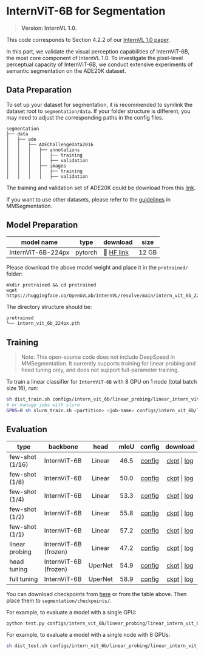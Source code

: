 # InternViT-6B for Segmentation

> **Version: InternVL 1.0.**

This code corresponds to Section 4.2.2 of our [InternVL 1.0 paper](https://arxiv.org/pdf/2312.14238).

In this part, we validate the visual perception capabilities of InternViT-6B, the most core component of InternVL 1.0.
To investigate the pixel-level perceptual capacity of InternViT-6B, we conduct extensive experiments of semantic segmentation on the ADE20K dataset.

## Data Preparation

To set up your dataset for segmentation, it is recommended to symlink the dataset root to `segmentation/data`. If your folder structure is different, you may need to adjust the corresponding paths in the config files.
  
```none
segmentation
├── data
│   ├── ade
│   │   ├── ADEChallengeData2016
│   │   │   ├── annotations
│   │   │   │   ├── training
│   │   │   │   ├── validation
│   │   │   ├── images
│   │   │   │   ├── training
│   │   │   │   ├── validation
```

The training and validation set of ADE20K could be download from this [link](http://data.csail.mit.edu/places/ADEchallenge/ADEChallengeData2016.zip).

If you want to use other datasets, please refer to the [guidelines](https://github.com/open-mmlab/mmsegmentation/blob/master/docs/en/dataset_prepare.md#prepare-datasets) in MMSegmentation.

## Model Preparation

| model name         | type    | download                                                                                  | size  |
| ------------------ | ------- | ----------------------------------------------------------------------------------------- | :---: |
| InternViT-6B-224px | pytorch | 🤗 [HF link](https://huggingface.co/OpenGVLab/InternVL/blob/main/intern_vit_6b_224px.pth) | 12 GB |

Please download the above model weight and place it in the `pretrained/` folder:

```shell
mkdir pretrained && cd pretrained
wget https://huggingface.co/OpenGVLab/InternVL/resolve/main/intern_vit_6b_224px.pth
```

The directory structure should be:

```sh
pretrained
└── intern_vit_6b_224px.pth
```

## Training

> Note: This open-source code does not include DeepSpeed in MMSegmentation. It currently supports training for linear probing and head tuning only, and does not support full-parameter training.

To train a linear classifier for `InternViT-6B` with 8 GPU on 1 node (total batch size 16), run:

```bash
sh dist_train.sh configs/intern_vit_6b/linear_probing/linear_intern_vit_6b_504_80k_ade20k_bs16_lr4e-5_frozen.py 8
# or manage jobs with slurm
GPUS=8 sh slurm_train.sh <partition> <job-name> configs/intern_vit_6b/linear_probing/linear_intern_vit_6b_504_80k_ade20k_bs16_lr4e-5_frozen.py
```

## Evaluation

| type            | backbone              |  head   | mIoU |                                                                                config                                                                                 |                                                                                                                      download                                                                                                                       |
| --------------- | --------------------- | :-----: | :--: | :-------------------------------------------------------------------------------------------------------------------------------------------------------------------: | :-------------------------------------------------------------------------------------------------------------------------------------------------------------------------------------------------------------------------------------------------: |
| few-shot (1/16) | InternViT-6B          | Linear  | 46.5 |     [config](https://github.com/OpenGVLab/InternVL/blob/main/segmentation/configs/intern_vit_6b/few_shot/linear_intern_vit_6b_504_5k_ade20k_bs16_lr4e-5_1of16.py)     |    [ckpt](https://huggingface.co/OpenGVLab/InternVL/resolve/main/linear_intern_vit_6b_504_5k_ade20k_bs16_lr4e-5_1of16.pth) \| [log](https://huggingface.co/OpenGVLab/InternVL/raw/main/linear_intern_vit_6b_504_5k_ade20k_bs16_lr4e-5_1of16.log)    |
| few-shot (1/8)  | InternViT-6B          | Linear  | 50.0 |     [config](https://github.com/OpenGVLab/InternVL/blob/main/segmentation/configs/intern_vit_6b/few_shot/linear_intern_vit_6b_504_10k_ade20k_bs16_lr4e-5_1of8.py)     |    [ckpt](https://huggingface.co/OpenGVLab/InternVL/resolve/main/linear_intern_vit_6b_504_10k_ade20k_bs16_lr4e-5_1of8.pth) \| [log](https://huggingface.co/OpenGVLab/InternVL/raw/main/linear_intern_vit_6b_504_10k_ade20k_bs16_lr4e-5_1of8.log)    |
| few-shot (1/4)  | InternViT-6B          | Linear  | 53.3 |     [config](https://github.com/OpenGVLab/InternVL/blob/main/segmentation/configs/intern_vit_6b/few_shot/linear_intern_vit_6b_504_20k_ade20k_bs16_lr4e-5_1of4.py)     |    [ckpt](https://huggingface.co/OpenGVLab/InternVL/resolve/main/linear_intern_vit_6b_504_20k_ade20k_bs16_lr4e-5_1of4.pth) \| [log](https://huggingface.co/OpenGVLab/InternVL/raw/main/linear_intern_vit_6b_504_20k_ade20k_bs16_lr4e-5_1of4.log)    |
| few-shot (1/2)  | InternViT-6B          | Linear  | 55.8 |     [config](https://github.com/OpenGVLab/InternVL/blob/main/segmentation/configs/intern_vit_6b/few_shot/linear_intern_vit_6b_504_40k_ade20k_bs16_lr4e-5_1of2.py)     |    [ckpt](https://huggingface.co/OpenGVLab/InternVL/resolve/main/linear_intern_vit_6b_504_40k_ade20k_bs16_lr4e-5_1of2.pth) \| [log](https://huggingface.co/OpenGVLab/InternVL/raw/main/linear_intern_vit_6b_504_40k_ade20k_bs16_lr4e-5_1of2.log)    |
| few-shot (1/1)  | InternViT-6B          | Linear  | 57.2 |     [config](https://github.com/OpenGVLab/InternVL/blob/main/segmentation/configs/intern_vit_6b/few_shot/linear_intern_vit_6b_504_80k_ade20k_bs16_lr4e-5_1of1.py)     |    [ckpt](https://huggingface.co/OpenGVLab/InternVL/resolve/main/linear_intern_vit_6b_504_80k_ade20k_bs16_lr4e-5_1of1.pth) \| [log](https://huggingface.co/OpenGVLab/InternVL/raw/main/linear_intern_vit_6b_504_80k_ade20k_bs16_lr4e-5_1of1.log)    |
| linear probing  | InternViT-6B (frozen) | Linear  | 47.2 | [config](https://github.com/OpenGVLab/InternVL/blob/main/segmentation/configs/intern_vit_6b/linear_probing/linear_intern_vit_6b_504_80k_ade20k_bs16_lr4e-5_frozen.py) |  [ckpt](https://huggingface.co/OpenGVLab/InternVL/resolve/main/linear_intern_vit_6b_504_80k_ade20k_bs16_lr4e-5_frozen.pth) \| [log](https://huggingface.co/OpenGVLab/InternVL/raw/main/linear_intern_vit_6b_504_80k_ade20k_bs16_lr4e-5_frozen.log)  |
| head tuning     | InternViT-6B (frozen) | UperNet | 54.9 |  [config](https://github.com/OpenGVLab/InternVL/blob/main/segmentation/configs/intern_vit_6b/head_tuning/upernet_intern_vit_6b_504_80k_ade20k_bs16_lr4e-5_frozen.py)  | [ckpt](https://huggingface.co/OpenGVLab/InternVL/resolve/main/upernet_intern_vit_6b_504_80k_ade20k_bs16_lr4e-5_frozen.pth) \| [log](https://huggingface.co/OpenGVLab/InternVL/raw/main/upernet_intern_vit_6b_504_80k_ade20k_bs16_lr4e-5_frozen.log) |
| full tuning     | InternViT-6B          | UperNet | 58.9 |     [config](https://github.com/OpenGVLab/InternVL/blob/main/segmentation/configs/intern_vit_6b/full_tuning/upernet_intern_vit_6b_504_80k_ade20k_bs16_lr4e-5.py)      |        [ckpt](https://huggingface.co/OpenGVLab/InternVL/resolve/main/upernet_intern_vit_6b_504_80k_ade20k_bs16_lr4e-5.pth) \| [log](https://huggingface.co/OpenGVLab/InternVL/raw/main/upernet_intern_vit_6b_504_80k_ade20k_bs16_lr4e-5.log)        |

You can download checkpoints from [here](https://huggingface.co/OpenGVLab/InternVL/tree/main) or from the table above. Then place them to `segmentation/checkpoints/`.

For example, to evaluate a model with a single GPU:

```bash
python test.py configs/intern_vit_6b/linear_probing/linear_intern_vit_6b_504_80k_ade20k_bs16_lr4e-5_frozen.py checkpoints/linear_intern_vit_6b_504_80k_ade20k_bs16_lr4e-5_frozen.pth --eval mIoU
```

For example, to evaluate a model with a single node with 8 GPUs:

```bash
sh dist_test.sh configs/intern_vit_6b/linear_probing/linear_intern_vit_6b_504_80k_ade20k_bs16_lr4e-5_frozen.py checkpoints/linear_intern_vit_6b_504_80k_ade20k_bs16_lr4e-5_frozen.pth 8 --eval mIoU
```
